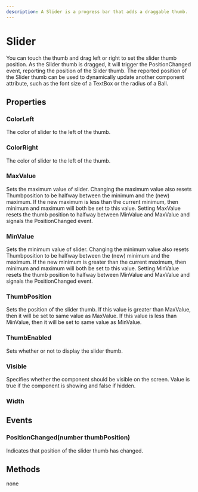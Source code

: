 ```yaml
---
description: A Slider is a progress bar that adds a draggable thumb.
---
```


# Slider

You can touch the thumb and drag left or right to set the slider thumb position. As the Slider thumb is dragged, it will trigger the PositionChanged event, reporting the position of the Slider thumb. The reported position of the Slider thumb can be used to dynamically update another component attribute, such as the font size of a TextBox or the radius of a Ball.

## Properties

### ColorLeft

The color of slider to the left of the thumb.

### ColorRight

The color of slider to the left of the thumb.

### MaxValue

Sets the maximum value of slider. Changing the maximum value also resets Thumbposition to be halfway between the minimum and the \(new\) maximum. If the new maximum is less than the current minimum, then minimum and maximum will both be set to this value. Setting MaxValue resets the thumb position to halfway between MinValue and MaxValue and signals the PositionChanged event.

### MinValue

Sets the minimum value of slider. Changing the minimum value also resets Thumbposition to be halfway between the \(new\) minimum and the maximum. If the new minimum is greater than the current maximum, then minimum and maximum will both be set to this value. Setting MinValue resets the thumb position to halfway between MinValue and MaxValue and signals the PositionChanged event.

### ThumbPosition

Sets the position of the slider thumb. If this value is greater than MaxValue, then it will be set to same value as MaxValue. If this value is less than MinValue, then it will be set to same value as MinValue.

### ThumbEnabled

Sets whether or not to display the slider thumb.

### Visible

Specifies whether the component should be visible on the screen. Value is true if the component is showing and false if hidden.

### Width

## Events

### PositionChanged\(number thumbPosition\)

Indicates that position of the slider thumb has changed.

## Methods

none

